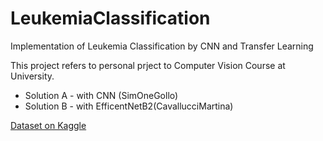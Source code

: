 # LeukemiaClassification
Implementation of Leukemia Classification by CNN and Transfer Learning

This project refers to personal prject to Computer Vision Course at University.

* Solution A - with CNN (SimOneGollo)
* Solution B - with EfficentNetB2(CavallucciMartina)



[Dataset on Kaggle](https://ww2w.kaggle.com/andrewmvd/leukemia-classification)
